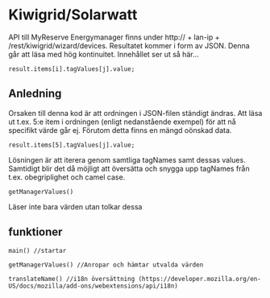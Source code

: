 # Kiwigrid/Solarwatt

API till MyReserve Energymanager finns under http:// + lan-ip + /rest/kiwigrid/wizard/devices. Resultatet kommer i form av JSON. Denna går att läsa med hög kontinuitet. Innehållet ser ut så här...

```
result.items[i].tagValues[j].value;
```

## Anledning

Orsaken till denna kod är att ordningen i JSON-filen ständigt ändras. Att läsa ut t.ex. 5:e item i ordningen (enligt nedanstående exempel) för att nå specifikt värde går ej. Förutom detta finns en mängd oönskad data. 

```
result.items[5].tagValues[j].value;
```

Lösningen är att iterera genom samtliga tagNames samt dessas values. Samtidigt blir det då möjligt att översätta och snygga upp tagNames från  t.ex. obegriplighet och camel case.

```getManagerValues()```

Läser inte bara värden utan tolkar dessa 

## funktioner

```main() //startar```

```getManagerValues() //Anropar och hämtar utvalda värden```

```translateName() //i18n översättning (https://developer.mozilla.org/en-US/docs/mozilla/add-ons/webextensions/api/i18n)```
